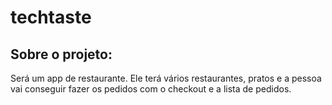 # techtaste

## Sobre o projeto:

Será um app de restaurante. Ele terá vários restaurantes, pratos e a pessoa vai conseguir fazer os pedidos com o checkout e a lista de pedidos.
